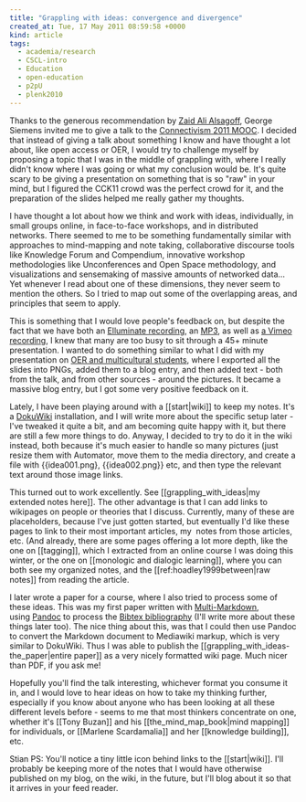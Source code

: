 ```yaml
---
title: "Grappling with ideas: convergence and divergence"
created_at: Tue, 17 May 2011 08:59:58 +0000
kind: article
tags:
  - academia/research
  - CSCL-intro
  - Education
  - open-education
  - p2pU
  - plenk2010
---
```


Thanks to the generous recommendation by [Zaid Ali
Alsagoff](http://zaidlearn.blogspot.com/), George Siemens invited me to
give a talk to the [Connectivism 2011 MOOC](http://cck11.mooc.ca/). I
decided that instead of giving a talk about something I know and have
thought a lot about, like open access or OER, I would try to challenge
myself by proposing a topic that I was in the middle of grappling with,
where I really didn't know where I was going or what my conclusion would
be. It's quite scary to be giving a presentation on something that is so
"raw" in your mind, but I figured the CCK11 crowd was the perfect crowd
for it, and the preparation of the slides helped me really gather my
thoughts.

I have thought a lot about how we think and work with ideas,
individually, in small groups online, in face-to-face workshops, and in
distributed networks. There seemed to me to be something fundamentally
similar with approaches to mind-mapping and note taking, collaborative
discourse tools like Knowledge Forum and Compendium, innovative workshop
methodologies like Unconferences and Open Space methodology, and
visualizations and sensemaking of massive amounts of networked data...
Yet whenever I read about one of these dimensions, they never seem to
mention the others. So I tried to map out some of the overlapping areas,
and principles that seem to apply.

This is something that I would love people's feedback on, but despite
the fact that we have both an [Elluminate
recording](https://sas.elluminate.com/site/external/jwsdetect/playback.jnlp?psid=2011-04-06.0734.M.D020A8F94687A60B3D95DF94DA4CE4.vcr&sid=2008104),
an [MP3](http://reganmian.net/files/cck11.mp3), as well as [a Vimeo
recording](http://vimeo.com/22403448), I knew that many are too busy to
sit through a 45+ minute presentation. I wanted to do something similar
to what I did with my presentation on [OER and multicultural
students](http://reganmian.net/blog/2010/12/07/oer-for-a-multicultural-classroom-student-as-user-and-producer/),
where I exported all the slides into PNGs, added them to a blog entry,
and then added text - both from the talk, and from other sources -
around the pictures. It became a massive blog entry, but I got some very
positive feedback on it.

Lately, I have been playing around with a [[start|wiki]] to keep my
notes. It's a [DokuWiki](http://dokuwiki.org) installation, and I will
write more about the specific setup later - I've tweaked it quite a bit,
and am becoming quite happy with it, but there are still a few more
things to do. Anyway, I decided to try to do it in the wiki instead,
both because it's much easier to handle so many pictures (just resize
them with Automator, move them to the media directory, and create a file
with {{idea001.png}, {{idea002.png}} etc, and then type the relevant
text around those image links.

This turned out to work excellently. See [[grappling\_with\_ideas|my
extended notes here]]. The other advantage is that I can add links to
wikipages on people or theories that I discuss. Currently, many of these
are placeholders, because I've just gotten started, but eventually I'd
like these pages to link to their most important articles, my  notes
from those articles, etc. (And already, there are some pages offering a
lot more depth, like the one on [[tagging]], which I extracted from an
online course I was doing this winter, or the one on [[monologic and
dialogic learning]], where you can both see my organized notes, and the
[[ref:hoadley1999between|raw notes]] from reading the article.

I later wrote a paper for a course, where I also tried to process some
of these ideas. This was my first paper written
with [Multi-Markdown](http://fletcherpenney.net/multimarkdown/),
using [Pandoc](http://johnmacfarlane.net/pandoc/) to process the [Bibtex
bibliography](http://www.bibtex.org/) (I'll write more about these
things later too). The nice thing about this, was that I could then use
Pandoc to convert the Markdown document to Mediawiki markup, which is
very similar to DokuWiki. Thus I was able to publish the
[[grappling\_with\_ideas-the\_paper|entire paper]] as a very nicely
formatted wiki page. Much nicer than PDF, if you ask me!

Hopefully you'll find the talk interesting, whichever format you consume
it in, and I would love to hear ideas on how to take my thinking
further, especially if you know about anyone who has been looking at all
these different levels before - seems to me that most thinkers
concentrate on one, whether it's [[Tony Buzan]] and his
[[the_mind_map_book|mind mapping]] for individuals, or [[Marlene
Scardamalia]] and her [[knowledge building]], etc.

Stian PS: You'll notice a tiny little icon behind links to the
[[start|wiki]]. I'll probably be keeping more of the notes that I would
have otherwise published on my blog, on the wiki, in the future, but
I'll blog about it so that it arrives in your feed reader.
